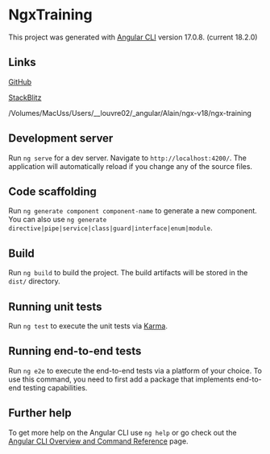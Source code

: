 # NgxTraining

This project was generated with [Angular CLI](https://github.com/angular/angular-cli) version 17.0.8. (current 18.2.0)

## Links

[GitHub](https://github.com/igor2000xp/ngx-training)

[StackBlitz](https://stackblitz.com/~/github.com/igor2000xp/ngx-training)

/Volumes/MacUss/Users/__louvre02/_angular/Alain/ngx-v18/ngx-training

## Development server

Run `ng serve` for a dev server. Navigate to `http://localhost:4200/`. The application will automatically reload if you change any of the source files.

## Code scaffolding

Run `ng generate component component-name` to generate a new component. You can also use `ng generate directive|pipe|service|class|guard|interface|enum|module`.

## Build

Run `ng build` to build the project. The build artifacts will be stored in the `dist/` directory.

## Running unit tests

Run `ng test` to execute the unit tests via [Karma](https://karma-runner.github.io).

## Running end-to-end tests

Run `ng e2e` to execute the end-to-end tests via a platform of your choice. To use this command, you need to first add a package that implements end-to-end testing capabilities.

## Further help

To get more help on the Angular CLI use `ng help` or go check out the [Angular CLI Overview and Command Reference](https://angular.io/cli) page.
